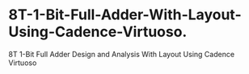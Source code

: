 # 8T-1-Bit-Full-Adder-With-Layout-Using-Cadence-Virtuoso.
8T 1-Bit Full Adder Design and Analysis With Layout Using Cadence Virtuoso
